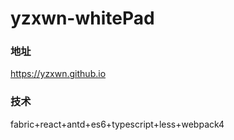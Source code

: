 # yzxwn-whitePad
### 地址
https://yzxwn.github.io
### 技术
fabric+react+antd+es6+typescript+less+webpack4
